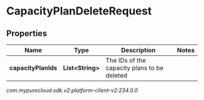 # CapacityPlanDeleteRequest


## Properties

| Name | Type | Description | Notes |
| ------------ | ------------- | ------------- | ------------- |
| **capacityPlanIds** | **List&lt;String&gt;** | The IDs of the capacity plans to be deleted |  |




_com.mypurecloud.sdk.v2:platform-client-v2:234.0.0_
